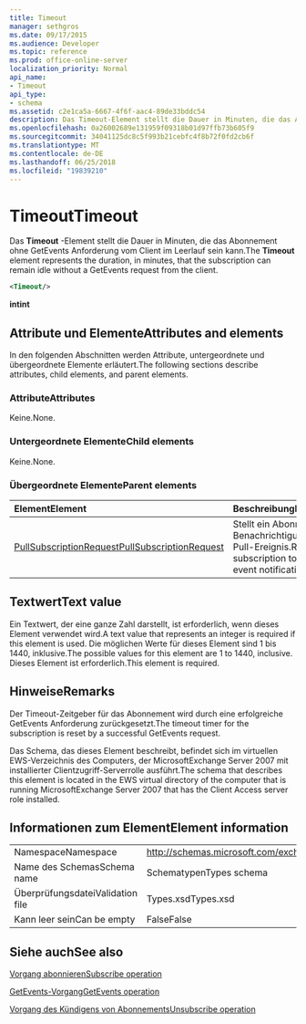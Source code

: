 ```yaml
---
title: Timeout
manager: sethgros
ms.date: 09/17/2015
ms.audience: Developer
ms.topic: reference
ms.prod: office-online-server
localization_priority: Normal
api_name:
- Timeout
api_type:
- schema
ms.assetid: c2e1ca5a-6667-4f6f-aac4-89de33bddc54
description: Das Timeout-Element stellt die Dauer in Minuten, die das Abonnement ohne GetEvents Anforderung vom Client im Leerlauf sein kann.
ms.openlocfilehash: 0a26002689e131959f09318b01d97ffb73b605f9
ms.sourcegitcommit: 34041125dc8c5f993b21cebfc4f8b72f0fd2cb6f
ms.translationtype: MT
ms.contentlocale: de-DE
ms.lasthandoff: 06/25/2018
ms.locfileid: "19839210"
---
```

# <a name="timeout"></a><span data-ttu-id="bec1f-103">Timeout</span><span class="sxs-lookup"><span data-stu-id="bec1f-103">Timeout</span></span>

<span data-ttu-id="bec1f-104">Das **Timeout** -Element stellt die Dauer in Minuten, die das Abonnement ohne GetEvents Anforderung vom Client im Leerlauf sein kann.</span><span class="sxs-lookup"><span data-stu-id="bec1f-104">The **Timeout** element represents the duration, in minutes, that the subscription can remain idle without a GetEvents request from the client.</span></span> 
  
```xml
<Timeout/>
```

 <span data-ttu-id="bec1f-105">**int**</span><span class="sxs-lookup"><span data-stu-id="bec1f-105">**int**</span></span>
## <a name="attributes-and-elements"></a><span data-ttu-id="bec1f-106">Attribute und Elemente</span><span class="sxs-lookup"><span data-stu-id="bec1f-106">Attributes and elements</span></span>

<span data-ttu-id="bec1f-107">In den folgenden Abschnitten werden Attribute, untergeordnete und übergeordnete Elemente erläutert.</span><span class="sxs-lookup"><span data-stu-id="bec1f-107">The following sections describe attributes, child elements, and parent elements.</span></span>
  
### <a name="attributes"></a><span data-ttu-id="bec1f-108">Attribute</span><span class="sxs-lookup"><span data-stu-id="bec1f-108">Attributes</span></span>

<span data-ttu-id="bec1f-109">Keine.</span><span class="sxs-lookup"><span data-stu-id="bec1f-109">None.</span></span>
  
### <a name="child-elements"></a><span data-ttu-id="bec1f-110">Untergeordnete Elemente</span><span class="sxs-lookup"><span data-stu-id="bec1f-110">Child elements</span></span>

<span data-ttu-id="bec1f-111">Keine.</span><span class="sxs-lookup"><span data-stu-id="bec1f-111">None.</span></span>
  
### <a name="parent-elements"></a><span data-ttu-id="bec1f-112">Übergeordnete Elemente</span><span class="sxs-lookup"><span data-stu-id="bec1f-112">Parent elements</span></span>

|<span data-ttu-id="bec1f-113">**Element**</span><span class="sxs-lookup"><span data-stu-id="bec1f-113">**Element**</span></span>|<span data-ttu-id="bec1f-114">**Beschreibung**</span><span class="sxs-lookup"><span data-stu-id="bec1f-114">**Description**</span></span>|
|:-----|:-----|
|[<span data-ttu-id="bec1f-115">PullSubscriptionRequest</span><span class="sxs-lookup"><span data-stu-id="bec1f-115">PullSubscriptionRequest</span></span>](pullsubscriptionrequest.md) <br/> |<span data-ttu-id="bec1f-116">Stellt ein Abonnement für ein Benachrichtigungsabonnement Pull-Ereignis.</span><span class="sxs-lookup"><span data-stu-id="bec1f-116">Represents a subscription to a pull-based event notification subscription.</span></span>  <br/> |
   
## <a name="text-value"></a><span data-ttu-id="bec1f-117">Textwert</span><span class="sxs-lookup"><span data-stu-id="bec1f-117">Text value</span></span>

<span data-ttu-id="bec1f-118">Ein Textwert, der eine ganze Zahl darstellt, ist erforderlich, wenn dieses Element verwendet wird.</span><span class="sxs-lookup"><span data-stu-id="bec1f-118">A text value that represents an integer is required if this element is used.</span></span> <span data-ttu-id="bec1f-119">Die möglichen Werte für dieses Element sind 1 bis 1440, inklusive.</span><span class="sxs-lookup"><span data-stu-id="bec1f-119">The possible values for this element are 1 to 1440, inclusive.</span></span> <span data-ttu-id="bec1f-120">Dieses Element ist erforderlich.</span><span class="sxs-lookup"><span data-stu-id="bec1f-120">This element is required.</span></span>
  
## <a name="remarks"></a><span data-ttu-id="bec1f-121">Hinweise</span><span class="sxs-lookup"><span data-stu-id="bec1f-121">Remarks</span></span>

<span data-ttu-id="bec1f-122">Der Timeout-Zeitgeber für das Abonnement wird durch eine erfolgreiche GetEvents Anforderung zurückgesetzt.</span><span class="sxs-lookup"><span data-stu-id="bec1f-122">The timeout timer for the subscription is reset by a successful GetEvents request.</span></span>
  
<span data-ttu-id="bec1f-123">Das Schema, das dieses Element beschreibt, befindet sich im virtuellen EWS-Verzeichnis des Computers, der MicrosoftExchange Server 2007 mit installierter Clientzugriff-Serverrolle ausführt.</span><span class="sxs-lookup"><span data-stu-id="bec1f-123">The schema that describes this element is located in the EWS virtual directory of the computer that is running MicrosoftExchange Server 2007 that has the Client Access server role installed.</span></span> 
  
## <a name="element-information"></a><span data-ttu-id="bec1f-124">Informationen zum Element</span><span class="sxs-lookup"><span data-stu-id="bec1f-124">Element information</span></span>

|||
|:-----|:-----|
|<span data-ttu-id="bec1f-125">Namespace</span><span class="sxs-lookup"><span data-stu-id="bec1f-125">Namespace</span></span>  <br/> |http://schemas.microsoft.com/exchange/services/2006/types  <br/> |
|<span data-ttu-id="bec1f-126">Name des Schemas</span><span class="sxs-lookup"><span data-stu-id="bec1f-126">Schema name</span></span>  <br/> |<span data-ttu-id="bec1f-127">Schematypen</span><span class="sxs-lookup"><span data-stu-id="bec1f-127">Types schema</span></span>  <br/> |
|<span data-ttu-id="bec1f-128">Überprüfungsdatei</span><span class="sxs-lookup"><span data-stu-id="bec1f-128">Validation file</span></span>  <br/> |<span data-ttu-id="bec1f-129">Types.xsd</span><span class="sxs-lookup"><span data-stu-id="bec1f-129">Types.xsd</span></span>  <br/> |
|<span data-ttu-id="bec1f-130">Kann leer sein</span><span class="sxs-lookup"><span data-stu-id="bec1f-130">Can be empty</span></span>  <br/> |<span data-ttu-id="bec1f-131">False</span><span class="sxs-lookup"><span data-stu-id="bec1f-131">False</span></span>  <br/> |
   
## <a name="see-also"></a><span data-ttu-id="bec1f-132">Siehe auch</span><span class="sxs-lookup"><span data-stu-id="bec1f-132">See also</span></span>



[<span data-ttu-id="bec1f-133">Vorgang abonnieren</span><span class="sxs-lookup"><span data-stu-id="bec1f-133">Subscribe operation</span></span>](subscribe-operation.md)
  
[<span data-ttu-id="bec1f-134">GetEvents-Vorgang</span><span class="sxs-lookup"><span data-stu-id="bec1f-134">GetEvents operation</span></span>](getevents-operation.md)
  
[<span data-ttu-id="bec1f-135">Vorgang des Kündigens von Abonnements</span><span class="sxs-lookup"><span data-stu-id="bec1f-135">Unsubscribe operation</span></span>](unsubscribe-operation.md)

